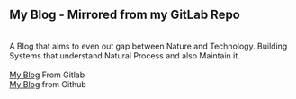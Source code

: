 ## My Blog - Mirrored from my GitLab Repo
<br>
A Blog that aims to even out gap between Nature and Technology.
Building Systems that understand Natural Process and also Maintain it.
<br><br>
<a href="https://elvistony.gitlab.io/">My Blog</a> From Gitlab
<br>
<a href="https://elvistony.github.io/blog/">My Blog</a> from Github
